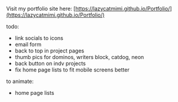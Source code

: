 Visit my portfolio site here:
[https://lazycatmimi.github.io/Portfolio/](https://lazycatmimi.github.io/Portfolio/)

todo:

- link socials to icons
- email form
- back to top in project pages
- thumb pics for dominos, writers block, catdog, neon
- back button on indv projects
- fix home page lists to fit mobile screens better

to animate:

- home page lists

